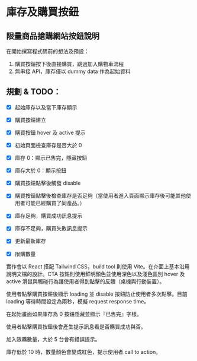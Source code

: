 # 庫存及購買按鈕

## 限量商品搶購網站按鈕說明
在開始撰寫程式碼前的想法及預設：
1. 購買按鈕按下後直接購買，跳過加入購物車流程
2. 無串接 API，庫存僅以 dummy data 作為起始資料


## 規劃 & TODO：
- [X] 起始庫存以及當下庫存顯示
- [X] 購買按鈕建立
- [X] 購買按鈕 hover 及 active 提示
- [X] 初始頁面檢查庫存是否大於 0
- [X] 庫存 0：顯示已售完，隱藏按鈕
- [X] 庫存大於 0：顯示按鈕
- [X] 購買按鈕點擊後觸發 disable
- [X] 購買按鈕點擊後檢查庫存是否足夠（當使用者進入頁面顯示庫存後可能其他使用者可能已經購買了同產品。）
- [X] 庫存足夠，購買成功訊息提示
- [X] 庫存不足夠，購買失敗訊息提示
- [X] 更新最新庫存
- [X] 限購數量


實作會以 React 搭配 Tailwind CSS，build tool 則使用 Vite。在介面上基本沿用說明文檔的設計。CTA 按鈕則使用鮮明顏色並使用深色以及淺色區別 hover 及 active 滑鼠與觸碰行為讓使用者得到點擊的反饋（桌機與行動裝置）。

使用者點擊購買按鈕後顯示 loading 並 disable 按鈕防止使用者多次點擊。目前 loading 等待時間設定為兩秒，模擬 request response time。

在起始畫面如果庫存為 0 按鈕隱藏並顯示『已售完』字樣。

使用者點擊購買按鈕後會產生提示訊息看是否購買成功與否。

加入限購數量，大於 5 台會有錯誤提示。

庫存低於 10 時，數量顏色會變成紅色，提示使用者 call to action。